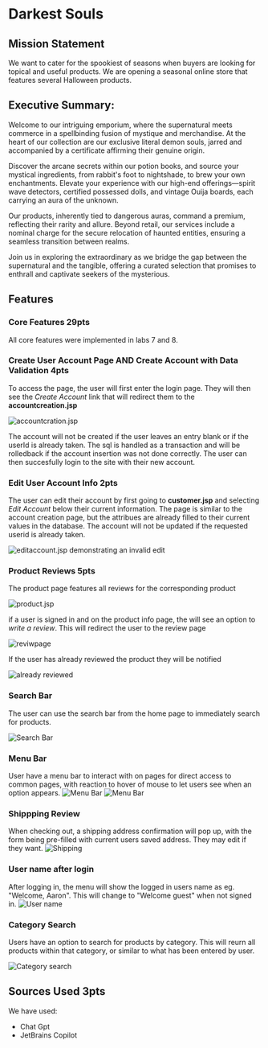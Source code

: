 # Darkest Souls
## Mission Statement
We want to cater for the spookiest of seasons when buyers are looking for topical and useful products. We are opening a seasonal online store that features several Halloween products.

## Executive Summary:
Welcome to our intriguing emporium, where the supernatural meets commerce in a spellbinding fusion of mystique and merchandise. At the heart of our collection are our exclusive literal demon souls, jarred and accompanied by a certificate affirming their genuine origin.

Discover the arcane secrets within our potion books, and source your mystical ingredients, from rabbit's foot to nightshade, to brew your own enchantments. Elevate your experience with our high-end offerings—spirit wave detectors, certified possessed dolls, and vintage Ouija boards, each carrying an aura of the unknown.

Our products, inherently tied to dangerous auras, command a premium, reflecting their rarity and allure. Beyond retail, our services include a nominal charge for the secure relocation of haunted entities, ensuring a seamless transition between realms.

Join us in exploring the extraordinary as we bridge the gap between the supernatural and the tangible, offering a curated selection that promises to enthrall and captivate seekers of the mysterious.

## Features

### Core Features 29pts

All core features were implemented in labs 7 and 8.

### Create User Account Page AND Create Account with Data Validation 4pts

To access the page, the user will first enter the login page. They will then see the *Create Account* link that will redirect them to the **accountcreation.jsp** 

![accountcration.jsp](images/accountcreationpage.png)

The account will not be created if the user leaves an entry blank or if the userId is already taken. The sql is handled as a transaction and will be rolledback if the account insertion was not done correctly. The user can then succesfully login to the site with their new account.

### Edit User Account Info 2pts

The user can edit their account by first going to **customer.jsp** and selecting *Edit Account* below their current information. The page is similar to the account creation page, but the attribues are already filled to their current values in the database. The account will not be updated if the requested userid is already taken.

![editaccount.jsp demonstrating an invalid edit](images/accounteditdemo.png)

### Product Reviews 5pts

The product page features all reviews for the corresponding product

![product.jsp](images/productpage.png)

if a user is signed in and on the product info page, the will see an option to *write a review*. 
This will redirect the user to the review page

![reviwpage](images/reviewpage.png)

If the user has already reviewed the product they will be notified

![already reviewed](images/alreadyreviewed.png)

### Search Bar
The user can use the search bar from the home page to immediately search for products.

![Search Bar](images/Search.png)

### Menu Bar
User have a menu bar to interact with on pages for direct access to common pages, with reaction to hover of mouse to let users see when an option appears.
![Menu Bar](images/menu_1.png)
![Menu Bar](images/Menu_2.png)

### Shippping Review
When checking out, a shipping address confirmation will pop up, with the form being pre-filled with current users saved address. They may edit if they want.
![Shipping](images/Shipping.png)

### User name after login
After logging in, the menu will show the logged in users name as eg. "Welcome, Aaron". This will change to "Welcome guest" when not signed in.
![User name](images/show_user.png)

### Category Search
Users have an option to search for products by category. This will reurn all products within that category, or similar to what has been entered by user.

![Category search](images/cat.png)

## Sources Used 3pts

We have used:

- Chat Gpt
- JetBrains Copilot
